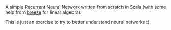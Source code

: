 A simple Recurrent Neural Network written from scratch in Scala (with some help from [breeze](https://github.com/scalanlp/breeze) for linear algebra).

This is just an exercise to try to better understand neural networks :).

